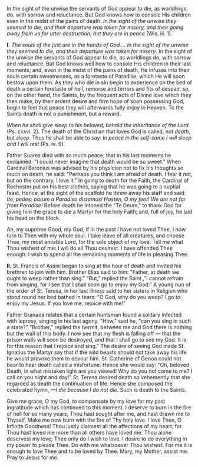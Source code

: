 
In the sight of the unwise the servants of God appear to die, as worldlings do, with sorrow and reluctance. But God knows how to console His children even in the midst of the pains of death. *In the sight of the unwise they seemed to die, and their departure was taken for misery, and their going away from us for utter destruction; but they are in peace* (Wis. iii. 1).

**I\.** *The souls of the just are in the hands of God\.... In the sight of the unwise they seemed to die, and their departure was taken for misery*. In the sight of the unwise the servants of God appear to die, as worldlings do, with sorrow and reluctance. But God knows well how to console His children in their last moments; and, even in the midst of the pains of death, He infuses into their souls certain sweetnesses, as a foretaste of Paradise, which He will soon bestow upon them. As they who die in sin begin to experience on the bed of death a certain foretaste of hell, remorse and terrors and fits of despair, so, on the other hand, the Saints, by the frequent acts of Divine love which they then make, by their ardent desire and firm hope of soon possessing God, begin to feel that peace they will afterwards fully enjoy in Heaven. To the Saints death is not a punishment, but a reward.

*When he shall give sleep to his beloved, behold the inheritance of the Lord* (Ps. cxxvi. 2). The death of the Christian that loves God is called, not *death*, but *sleep*. Thus he shall be able to say: *In peace in the self-same I will sleep and I will rest* (Ps. iv. 9).

Father Suarez died with so much peace, that in his last moments he exclaimed: \"I could never imagine that death would be so sweet.\" When Cardinal Baronius was advised by his physician not to fix his thoughts so much on death, he said: \"Perhaps you think I am afraid of death. I fear it not, but on the contrary, I love it.\" In going to death for the Faith, the Cardinal of Rochester put on his best clothes, saying that he was going to a nuptial feast. Hence, at the sight of the scaffold he threw away his staff and said: *Ite, pedes; parum a Paradiso distamus! Hasten, O my feet! We are not far from Paradise!* Before death he intoned the \"Te Deum,\" to thank God for giving him the grace to die a Martyr for the holy Faith; and, full of joy, he laid his head on the block.

Ah, my supreme Good, my God, if in the past I have not loved Thee, I now turn to Thee with my whole soul. I take leave of all creatures, and choose Thee, my most amiable Lord, for the sole object of my love. Tell me what Thou wishest of me: I will do all Thou desirest. I have offended Thee enough: I wish to spend all the remaining moments of life in pleasing Thee.

**II\.** St. Francis of Assisi began to sing at the hour of death and invited his brethren to join with him. Brother Elias said to him: \"Father, at death we ought to weep rather than sing.\" \"But,\" replied the Saint ,\"I cannot refrain from singing, for I see that I shall soon go to enjoy my God.\" A young nun of the order of St. Teresa, in her last illness said to her sisters in Religion who stood round her bed bathed in tears: \"O God, why do you weep? I go to enjoy my Jesus. If you love me, rejoice with me!\"

Father Granada relates that a certain huntsman found a solitary infected with leprosy, singing in his last agony. \"How,\" said he, \"can you sing in such a state?\" \"Brother,\" replied the hermit, between me and God there is nothing but the wall of this body. I now see that my flesh is falling off — that the prison walls will soon be destroyed, and that I shall go to see my God. It is for this reason that I rejoice and sing.\" The desire of seeing God made St. Ignatius the Martyr say that if the wild beasts should not take away his life he would provoke them to devour him. St. Catherine of Genoa could not bear to hear death called a misfortune. Hence she would say: \"Oh, beloved Death, in what mistaken light are you viewed! Why do you not come to me? I call on you night and day!\" St. Teresa desired death so vehemently that she regarded as death the continuation of life. Hence she composed the celebrated hymn, *—I die because I do not die*. Such is death to the Saints.

Give me grace, O my God, to compensate by my love for my past ingratitude which has continued to this moment. I deserve to burn in the fire of hell for so many years; Thou hast sought after me, and hast drawn me to Thyself. Make me now burn with the fire of Thy holy love. I love Thee, O Infinite Goodness! Thou justly claimest all the affections of my heart; for Thou hast loved me more than all others have loved me. Thou alone deservest my love; Thee only do I wish to love. I desire to do everything in my power to please Thee. Do with me whatsoever Thou wishest. For me it is enough to love Thee and to be loved by Thee. Mary, my Mother, assist me. Pray to Jesus for me.

